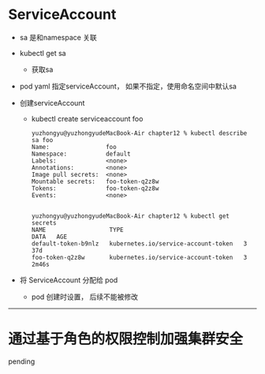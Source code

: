 # ServiceAccount
- sa 是和namespace 关联
- kubectl get sa
  - 获取sa
- pod yaml 指定serviceAccount， 如果不指定，使用命名空间中默认sa
- 创建serviceAccount
  - kubectl create serviceaccount foo
    ```
    yuzhongyu@yuzhongyudeMacBook-Air chapter12 % kubectl describe sa foo 
    Name:                foo
    Namespace:           default
    Labels:              <none>
    Annotations:         <none>
    Image pull secrets:  <none>
    Mountable secrets:   foo-token-q2z8w
    Tokens:              foo-token-q2z8w
    Events:              <none>


    yuzhongyu@yuzhongyudeMacBook-Air chapter12 % kubectl get secrets 
    NAME                  TYPE                                  DATA   AGE
    default-token-b9nlz   kubernetes.io/service-account-token   3      37d
    foo-token-q2z8w       kubernetes.io/service-account-token   3      2m46s
    ```

- 将 ServiceAccount 分配给 pod
  - pod 创建时设置， 后续不能被修改

---
# 通过基于角色的权限控制加强集群安全
pending
